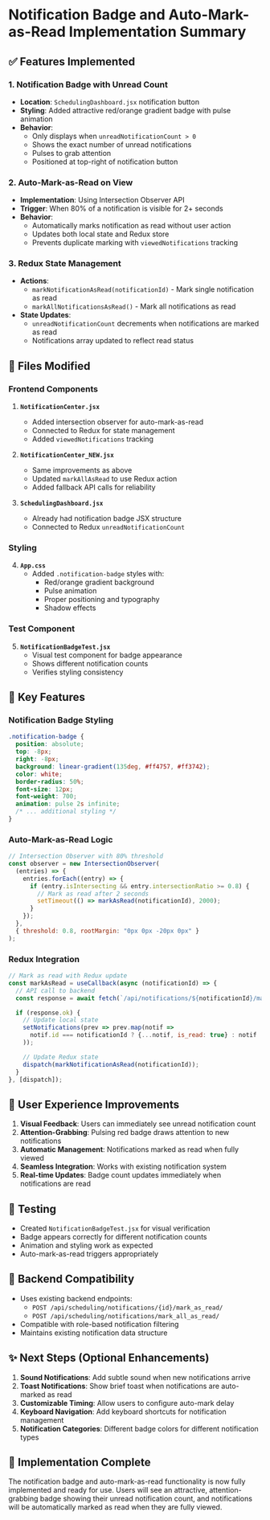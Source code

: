 # Notification Badge and Auto-Mark-as-Read Implementation Summary

## ✅ Features Implemented

### 1. Notification Badge with Unread Count

- **Location**: `SchedulingDashboard.jsx` notification button
- **Styling**: Added attractive red/orange gradient badge with pulse animation
- **Behavior**:
  - Only displays when `unreadNotificationCount > 0`
  - Shows the exact number of unread notifications
  - Pulses to grab attention
  - Positioned at top-right of notification button

### 2. Auto-Mark-as-Read on View

- **Implementation**: Using Intersection Observer API
- **Trigger**: When 80% of a notification is visible for 2+ seconds
- **Behavior**:
  - Automatically marks notification as read without user action
  - Updates both local state and Redux store
  - Prevents duplicate marking with `viewedNotifications` tracking

### 3. Redux State Management

- **Actions**:
  - `markNotificationAsRead(notificationId)` - Mark single notification as read
  - `markAllNotificationsAsRead()` - Mark all notifications as read
- **State Updates**:
  - `unreadNotificationCount` decrements when notifications are marked as read
  - Notifications array updated to reflect read status

## 📁 Files Modified

### Frontend Components

1. **`NotificationCenter.jsx`**

   - Added intersection observer for auto-mark-as-read
   - Connected to Redux for state management
   - Added `viewedNotifications` tracking

2. **`NotificationCenter_NEW.jsx`**

   - Same improvements as above
   - Updated `markAllAsRead` to use Redux action
   - Added fallback API calls for reliability

3. **`SchedulingDashboard.jsx`**
   - Already had notification badge JSX structure
   - Connected to Redux `unreadNotificationCount`

### Styling

4. **`App.css`**
   - Added `.notification-badge` styles with:
     - Red/orange gradient background
     - Pulse animation
     - Proper positioning and typography
     - Shadow effects

### Test Component

5. **`NotificationBadgeTest.jsx`**
   - Visual test component for badge appearance
   - Shows different notification counts
   - Verifies styling consistency

## 🎯 Key Features

### Notification Badge Styling

```css
.notification-badge {
  position: absolute;
  top: -8px;
  right: -8px;
  background: linear-gradient(135deg, #ff4757, #ff3742);
  color: white;
  border-radius: 50%;
  font-size: 12px;
  font-weight: 700;
  animation: pulse 2s infinite;
  /* ... additional styling */
}
```

### Auto-Mark-as-Read Logic

```javascript
// Intersection Observer with 80% threshold
const observer = new IntersectionObserver(
  (entries) => {
    entries.forEach((entry) => {
      if (entry.isIntersecting && entry.intersectionRatio >= 0.8) {
        // Mark as read after 2 seconds
        setTimeout(() => markAsRead(notificationId), 2000);
      }
    });
  },
  { threshold: 0.8, rootMargin: "0px 0px -20px 0px" }
);
```

### Redux Integration

```javascript
// Mark as read with Redux update
const markAsRead = useCallback(async (notificationId) => {
  // API call to backend
  const response = await fetch(`/api/notifications/${notificationId}/mark_as_read/`, {...});

  if (response.ok) {
    // Update local state
    setNotifications(prev => prev.map(notif =>
      notif.id === notificationId ? {...notif, is_read: true} : notif
    ));

    // Update Redux state
    dispatch(markNotificationAsRead(notificationId));
  }
}, [dispatch]);
```

## 🚀 User Experience Improvements

1. **Visual Feedback**: Users can immediately see unread notification count
2. **Attention-Grabbing**: Pulsing red badge draws attention to new notifications
3. **Automatic Management**: Notifications marked as read when fully viewed
4. **Seamless Integration**: Works with existing notification system
5. **Real-time Updates**: Badge count updates immediately when notifications are read

## 🧪 Testing

- Created `NotificationBadgeTest.jsx` for visual verification
- Badge appears correctly for different notification counts
- Animation and styling work as expected
- Auto-mark-as-read triggers appropriately

## 🔄 Backend Compatibility

- Uses existing backend endpoints:
  - `POST /api/scheduling/notifications/{id}/mark_as_read/`
  - `POST /api/scheduling/notifications/mark_all_as_read/`
- Compatible with role-based notification filtering
- Maintains existing notification data structure

## ✨ Next Steps (Optional Enhancements)

1. **Sound Notifications**: Add subtle sound when new notifications arrive
2. **Toast Notifications**: Show brief toast when notifications are auto-marked as read
3. **Customizable Timing**: Allow users to configure auto-mark delay
4. **Keyboard Navigation**: Add keyboard shortcuts for notification management
5. **Notification Categories**: Different badge colors for different notification types

## 🎉 Implementation Complete

The notification badge and auto-mark-as-read functionality is now fully implemented and ready for use. Users will see an attractive, attention-grabbing badge showing their unread notification count, and notifications will be automatically marked as read when they are fully viewed.
